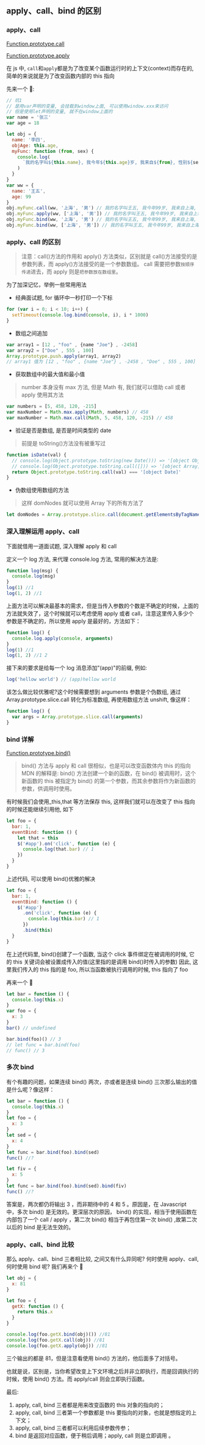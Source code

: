 ## apply、call、bind 的区别

### apply、call

[Function.prototype.call](https://developer.mozilla.org/zh-cn/docs/web/javascript/reference/global_objects/function/call)

[Function.prototype.apply](https://developer.mozilla.org/zh-cn/docs/web/javascript/reference/global_objects/function/apply)

在 js 中, `call`和`apply`都是为了改变某个函数运行时的上下文(context)而存在的, 简单的来说就是为了改变函数内部的 this 指向

先来一个 🌰:

```js
// 坑1
// 是用var声明的变量, 会挂载到window上面, 可以使用window.xxx来访问
// 但是使用let声明的变量, 就不在window上面的
var name = '张三'
var age = 18

let obj = {
  name: '李四',
  objAge: this.age,
  myFunc: function (from, sex) {
    console.log(
      `我的名字叫${this.name}, 我今年${this.age}岁, 我来自${from}, 性别${sex}`
    )
  }
}
var ww = {
  name: '王五',
  age: 99
}
obj.myFunc.call(ww, '上海', '男') // 我的名字叫王五, 我今年99岁, 我来自上海, 性别男
obj.myFunc.apply(ww, ['上海', '男']) // 我的名字叫王五, 我今年99岁, 我来自上海, 性别男
obj.myFunc.bind(ww, '上海', '男') // 我的名字叫王五, 我今年99岁, 我来自上海, 性别男
obj.myFunc.bind(ww, ['上海', '男']) // 我的名字叫王五, 我今年99岁, 我来自上海,男, 性别 undefined
```

### apply、call 的区别

> 注意：call()方法的作用和 apply() 方法类似，区别就是 call()方法接受的是参数列表，而 apply()方法接受的是一个参数数组。
> call 需要把参数`按顺序传递`进去，而 apply 则是`把参数放在数组里`。

为了加深记忆，举例一些常用用法

- 经典面试题, for 循环中一秒打印一个下标

```js
for (var i = 0; i < 10; i++) {
  setTimeout(console.log.bind(console, i), i * 1000)
}
```

- 数组之间追加

```js
var array1 = [12 , "foo" , {name "Joe"} , -2458]
var array2 = ["Doe" , 555 , 100]
Array.prototype.push.apply(array1, array2)
// array1 值为 [12 , "foo" , {name "Joe"} , -2458 , "Doe" , 555 , 100]
```

- 获取数组中的最大值和最小值

> number 本身没有 max 方法, 但是 Math 有, 我们就可以借助 call 或者 apply 使用其方法

```js
var numbers = [5, 458, 120, -215]
var maxNumber = Math.max.apply(Math, numbers) // 458
var maxNumber = Math.max.call(Math, 5, 458, 120, -215) // 458
```

- 验证是否是数组, 是否是时间类型的 date

> 前提是 toString()方法没有被重写过

```js
function isDate(val) {
  // console.log(Object.prototype.toString(new Date())) => '[object Object]'
  // console.log(Object.prototype.toString.call([])) => '[object Array]'
  return Object.prototype.toString.call(val) === '[object Date]'
}
```

- 伪数组使用数组的方法

> 这样 domNodes 就可以使用 Array 下的所有方法了

```js
let domNodes = Array.prototype.slice.call(document.getElementsByTagName('*'))
```

### 深入理解运用 apply、call

下面就借用一道面试题, 深入理解 apply 和 call

定义一个 log 方法, 来代理 console.log 方法, 常用的解决方法是:

```js
function log(msg) {
  console.log(msg)
}
log(1) //1
log(1, 2) //1
```

上面方法可以解决最基本的需求，但是当传入参数的个数是不确定的时候，上面的方法就失效了，这个时候就可以考虑使用 apply 或者 call，注意这里传入多少个参数是不确定的，所以使用 apply 是最好的，方法如下：

```js
function log() {
  console.log.apply(console, arguments)
}
log(1) //1
log(1, 2) //1 2
```

接下来的要求是给每一个 log 消息添加"(app)"的前缀, 例如:

```js
log('hellow world') // (app)hellow world
```

该怎么做比较优雅呢?这个时候需要想到 arguments 参数是个伪数组, 通过 Array.prototype.slice.call 转化为标准数组, 再使用数组方法 unshift, 像这样：

```js
function log() {
  var args = Array.prototype.slice.call(arguments)
}
```

### bind 详解

[Function.prototype.bind()](https://developer.mozilla.org/zh-CN/docs/Web/JavaScript/Reference/Global_Objects/Function/bind)

> bind() 方法与 apply 和 call 很相似，也是可以改变函数体内 this 的指向
> MDN 的解释是: bind() 方法创建一个新的函数，在 bind() 被调用时，这个新函数的 this 被指定为 bind() 的第一个参数，而其余参数将作为新函数的参数，供调用时使用。

有时候我们会使用\_this,that 等方法保存 this, 这样我们就可以在改变了 this 指向的时候还能继续引用他, 如下

```js
let foo = {
  bar: 1,
  eventBind: function () {
    let that = this
    $('#app').on('click', function (e) {
      console.log(that.bar) // 1
    })
  }
}
```

上述代码, 可以使用 bind()优雅的解决

```js
let foo = {
  bar: 1,
  eventBind: function () {
    $('#app')
      .on('click', function (e) {
        console.log(this.bar) // 1
      })
      .bind(this)
  }
}
```

在上述代码里, bind()创建了一个函数, 当这个 click 事件绑定在被调用的时候, 它的 this 关键词会被设置成传入的值(这里指的是调用 bind()时传入的参数)
因此, 这里我们传入的 this 指的是 foo, 所以当函数被执行调用的时候, this 指向了 foo

再来一个 🌰

```js
let bar = function () {
  console.log(this.x)
}
var foo = {
  x: 3
}
bar() // undefined

bar.bind(foo)() // 3
// let func = bar.bind(foo)
// func() // 3
```

### 多次 bind

有个有趣的问题，如果连续 bind() 两次，亦或者是连续 bind() 三次那么输出的值是什么呢？像这样：

```js
let bar = function () {
  console.log(this.x)
}
let foo = {
  x: 3
}
let sed = {
  x: 4
}
let func = bar.bind(foo).bind(sed)
func() //?

let fiv = {
  x: 5
}
let func = bar.bind(foo).bind(sed).bind(fiv)
func() //?
```

答案是，两次都仍将输出 3 ，而非期待中的 4 和 5 。原因是，在 Javascript 中，多次 bind() 是无效的。更深层次的原因， bind() 的实现，相当于使用函数在内部包了一个 call / apply ，第二次 bind() 相当于再包住第一次 bind() ,故第二次以后的 bind 是无法生效的。

### apply、call、bind 比较

那么 apply、call、bind 三者相比较, 之间又有什么异同呢? 何时使用 apply、call, 何时使用 bind 呢? 我们再来个 🌰

```js
let obj = {
  x: 81
}

let foo = {
  getX: function () {
    return this.x
  }
}

console.log(foo.getX.bind(obj)()) //81
console.log(foo.getX.call(obj)) //81
console.log(foo.getX.apply(obj)) //81
```

三个输出的都是 81，但是注意看使用 bind() 方法的，他后面多了对括号。

也就是说，区别是，当你希望改变上下文环境之后并非立即执行，而是回调执行的时候，使用 bind() 方法。而 apply/call 则会立即执行函数。

最后:

1. apply, call, bind 三者都是用来改变函数的 this 对象的指向的；
2. apply, call, bind 三者第一个参数都是 this 要指向的对象，也就是想指定的上下文；
3. apply, call, bind 三者都可以利用后续参数传参；
4. bind 是返回对应函数，便于稍后调用；apply, call 则是立即调用 。
